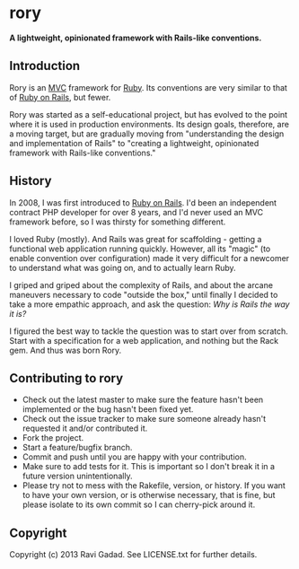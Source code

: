 rory
====

**A lightweight, opinionated framework with Rails-like conventions.**

Introduction
------------

Rory is an [MVC](http://en.wikipedia.org/wiki/Model%E2%80%93view%E2%80%93controller) framework for [Ruby](https://www.ruby-lang.org).  Its conventions are very similar to that of [Ruby on Rails](http://rubyonrails.org), but fewer.

Rory was started as a self-educational project, but has evolved to the point where it is used in production environments.  Its design goals, therefore, are a moving target, but are gradually moving from "understanding the design and implementation of Rails" to "creating a lightweight, opinionated framework with Rails-like conventions."

History
-------

In 2008, I was first introduced to [Ruby on Rails](http://rubyonrails.org).  I'd been an independent contract PHP developer for over 8 years, and I'd never used an MVC framework before, so I was thirsty for something different.

I loved Ruby (mostly).  And Rails was great for scaffolding - getting a functional web application running quickly.  However, all its "magic" (to enable convention over configuration) made it very difficult for a newcomer to understand what was going on, and to actually learn Ruby.

I griped and griped about the complexity of Rails, and about the arcane maneuvers necessary to code "outside the box," until finally I decided to take a more empathic approach, and ask the question: *Why is Rails the way it is?*

I figured the best way to tackle the question was to start over from scratch.  Start with a specification for a web application, and nothing but the Rack gem.  And thus was born Rory.

Contributing to rory
--------------------
 
* Check out the latest master to make sure the feature hasn't been implemented or the bug hasn't been fixed yet.
* Check out the issue tracker to make sure someone already hasn't requested it and/or contributed it.
* Fork the project.
* Start a feature/bugfix branch.
* Commit and push until you are happy with your contribution.
* Make sure to add tests for it. This is important so I don't break it in a future version unintentionally.
* Please try not to mess with the Rakefile, version, or history. If you want to have your own version, or is otherwise necessary, that is fine, but please isolate to its own commit so I can cherry-pick around it.

Copyright
---------

Copyright (c) 2013 Ravi Gadad. See LICENSE.txt for
further details.

